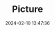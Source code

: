---
weight: 1
images:
- /images/edited/353.jpeg
title: Picture
date: 2024-02-10 13:47:36
tags: [luminarneo,work,ilce7m3,person,people]
---